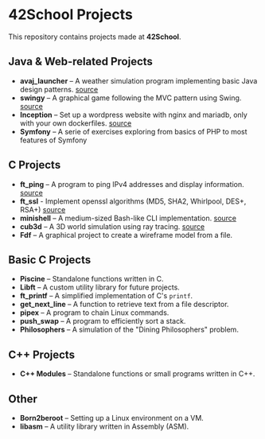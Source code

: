 # 42School Projects  

This repository contains projects made at **42School**.

## Java & Web-related Projects 

- **avaj_launcher** – A weather simulation program implementing basic Java design patterns. [source](https://github.com/Kevin-Seligmann/avaj-launcher)
- **swingy** – A graphical game following the MVC pattern using Swing. [source](https://github.com/Kevin-Seligmann/swingy)
- **Inception** – Set up a wordpress website with nginx and mariadb, only with your own dockerfiles. [source](https://github.com/Kevin-Seligmann/inception)
- **Symfony** – A serie of exercises exploring from basics of PHP to most features of Symfony 

## C Projects  

- **ft_ping** – A program to ping IPv4 addresses and display information. [source](https://github.com/Kevin-Seligmann/ping)
- **ft_ssl** - Implement openssl algorithms (MD5, SHA2, Whirlpool, DES+, RSA+) [source](https://github.com/Kevin-Seligmann/ft_ssl)
- **minishell** – A medium-sized Bash-like CLI implementation. [source](https://github.com/Kevin-Seligmann/minishell/)
- **cub3d** – A 3D world simulation using ray tracing. [source](https://github.com/Kevin-Seligmann/cub3d)
- **Fdf** – A graphical project to create a wireframe model from a file.

## Basic C Projects  

- **Piscine** – Standalone functions written in C.
- **Libft** – A custom utility library for future projects.
- **ft_printf** – A simplified implementation of C's `printf`.
- **get_next_line** – A function to retrieve text from a file descriptor.
- **pipex** – A program to chain Linux commands.
- **push_swap** – A program to efficiently sort a stack.
- **Philosophers** – A simulation of the "Dining Philosophers" problem.

## C++ Projects  

- **C++ Modules** – Standalone functions or small programs written in C++.

## Other  

- **Born2beroot** – Setting up a Linux environment on a VM.
- **libasm** – A utility library written in Assembly (ASM).
